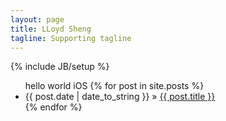```yaml
---
layout: page
title: LLoyd Sheng
tagline: Supporting tagline
---
```

{% include JB/setup %}
<ul class="posts">
hello world iOS
  {% for post in site.posts %}
    <li><span>{{ post.date | date_to_string }}</span> &raquo; <a href="{{ BASE_PATH }}{{ post.url }}">{{ post.title }}</a></li>
  {% endfor %}
</ul>

